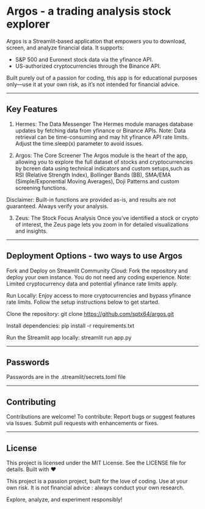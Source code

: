 # Argos - a trading analysis stock explorer

Argos is a Streamlit-based application that empowers you to download, screen, and analyze financial data. It supports:
- S&P 500 and Euronext stock data via the yfinance API.
- US-authorized cryptocurrencies through the Binance API.

Built purely out of a passion for coding, this app is for educational purposes only—use it at your own risk, as it’s not intended for financial advice.

***

## Key Features
1. Hermes: The Data Messenger
The Hermes module manages database updates by fetching data from yfinance or Binance APIs.
Note: Data retrieval can be time-consuming and may hit yfinance API rate limits. Adjust the time.sleep(x) parameter to avoid issues.


2. Argos: The Core Screener
The Argos module is the heart of the app, allowing you to explore the full dataset of stocks and cryptocurrencies by bcreen data using technical indicators and custom setups,such as RSI (Relative Strength Index), Bollinger Bands (BB), SMA/EMA (Simple/Exponential Moving Averages), Doji Patterns and custom screening functions.

Disclaimer: Built-in functions are provided as-is, and results are not guaranteed. Always verify your analysis.


3. Zeus: The Stock Focus Analysis
Once you’ve identified a stock or crypto of interest, the Zeus page lets you zoom in for detailed visualizations and insights.

***

## Deployment Options - two ways to use Argos

Fork and Deploy on Streamlit Community Cloud:
Fork the repository and deploy your own instance. You do not need any coding experience.
Note: Limited cryptocurrency data and potential yfinance rate limits apply.

Run Locally:
Enjoy access to more cryptocurrencies and bypass yfinance rate limits.
Follow the setup instructions below to get started.

Clone the repository:
git clone https://github.com/sptx64/argos.git

Install dependencies:
pip install -r requirements.txt

Run the Streamlit app locally:
streamlit run app.py

***

## Passwords
Passwords are in the .streamlit/secrets.toml file

***

## Contributing
Contributions are welcome! To contribute:
Report bugs or suggest features via Issues.
Submit pull requests with enhancements or fixes.

***

## License
This project is licensed under the MIT License. See the LICENSE file for details.
Built with ❤️

This project is a passion project, built for the love of coding. Use at your own risk. It is not financial advice : always conduct your own research.

Explore, analyze, and experiment responsibly!